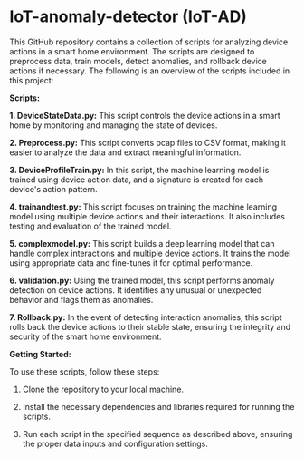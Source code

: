 # IoT-anomaly-detector (IoT-AD)

This GitHub repository contains a collection of scripts for analyzing device actions in a smart home environment. The scripts are designed to preprocess data, train models, detect anomalies, and rollback device actions if necessary. The following is an overview of the scripts included in this project: 

**Scripts:** 

**1. DeviceStateData.py:** This script controls the device actions in a smart home by monitoring and managing the state of devices.  

**2. Preprocess.py:** This script converts pcap files to CSV format, making it easier to analyze the data and extract meaningful information.  

**3. DeviceProfileTrain.py:** In this script, the machine learning model is trained using device action data, and a signature is created for each device's action pattern.  

**4. trainandtest.py:** This script focuses on training the machine learning model using multiple device actions and their interactions. It also includes testing and evaluation of the trained model. 

**5. complexmodel.py:** This script builds a deep learning model that can handle complex interactions and multiple device actions. It trains the model using appropriate data and fine-tunes it for optimal performance.  

**6. validation.py:** Using the trained model, this script performs anomaly detection on device actions. It identifies any unusual or unexpected behavior and flags them as anomalies.  

**7. Rollback.py:** In the event of detecting interaction anomalies, this script rolls back the device actions to their stable state, ensuring the integrity and security of the smart home environment. 

**Getting Started:**  

To use these scripts, follow these steps:  

1. Clone the repository to your local machine.  

2. Install the necessary dependencies and libraries required for running the scripts.  

3. Run each script in the specified sequence as described above, ensuring the proper data inputs and configuration settings. 
